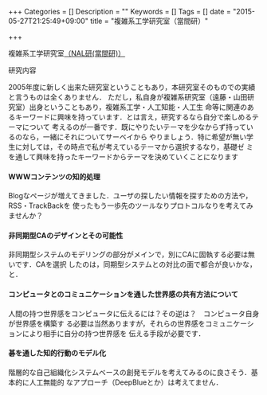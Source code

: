 +++
Categories = []
Description = ""
Keywords = []
Tags = []
date = "2015-05-27T21:25:49+09:00"
title = "複雑系工学研究室（當間研）"

+++

複雑系工学研究室[（NAL研(當間研)）](http://www.nal.ie.u-ryukyu.ac.jp/)

研究内容

2005年度に新しく出来た研究室ということもあり，本研究室そのものでの実績と言うものは全くありません． ただし，私自身が複雑系研究室（遠藤・山田研究室）出身ということもあり，複雑系工学・人工知能・人工生 命等に関連のあるキーワードに興味を持っています．とは言え，研究するなら自分で楽しめるテーマについて 考えるのが一番です．既にやりたいテーマを少なからず持っているのなら，一緒にそれについてサーベイから やりましょう．特に希望が無い学生に対しては，その時点で私が考えているテーマから選択するなり，基礎ゼ ミを通して興味を持ったキーワードからテーマを決めていくことになります

#### WWWコンテンツの知的処理  
Blogなページが増えてきました．ユーザの探したい情報を探すための方法や，RSS・TrackBackを 使ったもう一歩先のツールなりプロトコルなりを考えてみませんか？

#### 非同期型CAのデザインとその可能性 
非同期型システムのモデリングの部分がメインで，別にCAに固執する必要は無いです．CAを選択 したのは，同期型システムとの対比の面で都合が良いかな，と．

#### コンピュータとのコミュニケーションを通した世界感の共有方法について  
人間の持つ世界感をコンピュータに伝えるには？その逆は？　コンピュータ自身が世界感を構築す る必要は当然ありますが，それらの世界感をコミュニケーションにより相手に自分の持つ世界感を 伝える手段が必要です．

#### 碁を通した知的行動のモデル化  
階層的な自己組織化システムベースの創発モデルを考えてみるのに良さそう．基本的に人工無能的 なアプローチ（DeepBlueとか）は考えてません．
